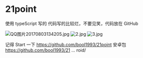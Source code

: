 # 21point

使用 typeScript 写的
代码写的比较烂，不要见笑，代码放在 GitHub

<img src="https://img.layabox.com/questions/20170803/c67de583aafef6f2f81b48ed54d26ddb.jpg" class="img-polaroid" title="QQ图片20170803134205.jpg" alt="QQ图片20170803134205.jpg">

<img src="https://img.layabox.com/questions/20170803/108c025c67ebff7b01ff3069503bc6ed.jpg" class="img-polaroid" title="2.jpg" alt="2.jpg">

<img src="https://img.layabox.com/questions/20170803/4e4e1c8e44c9ea6c76767fddc9f3c82c.jpg" class="img-polaroid" title="3.jpg" alt="3.jpg">

 
记得 Start 一下
https://github.com/bool1993/21point
安卓包
https://github.com/bool1993/21 ... roid/ 
